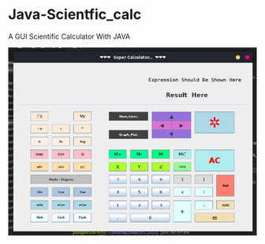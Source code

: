 # Java-Scientfic_calc
A GUI Scientific Calculator With JAVA

![Overview](https://raw.githubusercontent.com/N7K5/Java-Scientfic_calc/master/img.jpg)



